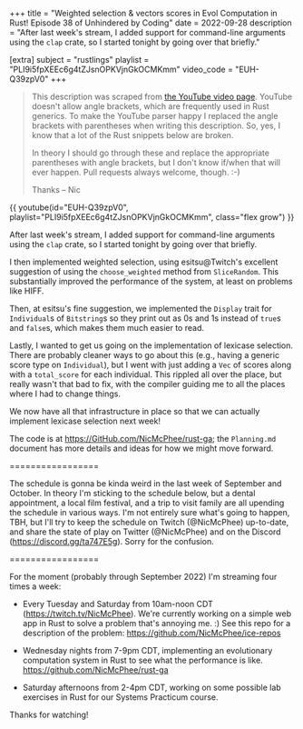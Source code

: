 +++
title = "Weighted selection & vectors scores in Evol Computation in Rust! Episode 38 of Unhindered by Coding"
date = 2022-09-28
description = "After last week's stream, I added support for command-line arguments using the `clap` crate, so I started tonight by going over that briefly."

[extra]
subject = "rustlings"
playlist = "PLI9i5fpXEEc6g4tZJsnOPKVjnGkOCMKmm"
video_code = "EUH-Q39zpV0"
+++

> This description was scraped from
> [the YouTube video page](https://www.youtube.com/watch?v=EUH-Q39zpV0&list=PLI9i5fpXEEc6g4tZJsnOPKVjnGkOCMKmm).
> YouTube doesn't allow angle brackets, which are frequently used
> in Rust generics. To make the YouTube parser happy I replaced the
> angle brackets with parentheses when writing this description.
> So, yes, I know that a lot of the Rust snippets below are broken.
>
> In theory I should go through these and replace
> the appropriate parentheses with angle brackets, but I don't
> know if/when that will ever happen. Pull requests always
> welcome, though. :-)
>
> Thanks – Nic

<div>
 {{ 
    youtube(id="EUH-Q39zpV0", playlist="PLI9i5fpXEEc6g4tZJsnOPKVjnGkOCMKmm", class="flex grow")
 }} 
</div>

After last week's stream, I added support for command-line arguments using the `clap` crate, so I started tonight by going over that briefly.

I then implemented weighted selection, using esitsu@Twitch's excellent suggestion of using the `choose_weighted` method from `SliceRandom`. This substantially improved the performance of the system, at least on problems like HIFF.

Then, at esitsu's fine suggestion, we implemented the `Display` trait for `Individual`s of `Bitstring`s so they print out as 0s and 1s instead of `true`s and `false`s, which makes them much easier to read.

Lastly, I wanted to get us going on the implementation of lexicase selection. There are probably cleaner ways to go about this (e.g., having a generic score type on `Individual`), but I went with just adding a `Vec` of scores along with a `total_score` for each individual. This rippled all over the place, but really wasn't that bad to fix, with the compiler guiding me to all the places where I had to change things.

We now have all that infrastructure in place so that we can actually implement lexicase selection next week!

The code is at https://GitHub.com/NicMcPhee/rust-ga; the `Planning.md` document has more details and ideas for how we might move forward.

=================

The schedule is gonna be kinda weird in the last week of September and October. In theory I'm sticking to the schedule below, but a dental appointment, a local film festival, and a trip to visit family are all upending the schedule in various ways. I'm not entirely sure what's going to happen, TBH, but I'll try to keep the schedule on Twitch (@NicMcPhee) up-to-date, and share the state of play on Twitter (@NicMcPhee) and on the Discord (https://discord.gg/ta747E5g). Sorry for the confusion.

=================

For the moment (probably through September 2022) I'm streaming four times a week:

* Every Tuesday and Saturday from 10am-noon CDT (https://twitch.tv/NicMcPhee). We're currently working on a simple web app in Rust to solve a problem that's annoying me. :) See this repo for a description of the problem: https://github.com/NicMcPhee/ice-repos

* Wednesday nights from 7-9pm CDT, implementing an evolutionary computation system in Rust to see what the performance is like. https://github.com/NicMcPhee/rust-ga

* Saturday afternoons from 2-4pm CDT, working on some possible lab exercises in Rust for our Systems Practicum course.

Thanks for watching!
